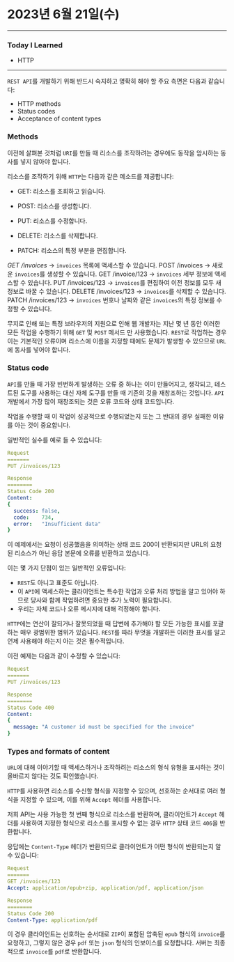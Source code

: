 # 2023년 6월 21일(수)

---

### Today I Learned 

- HTTP

---

`REST API`를 개발하기 위해 반드시 숙지하고 명확히 해야 할 주요 측면은 다음과 같습니다:

- HTTP methods
- Status codes
- Acceptance of content types

### Methods

이전에 살펴본 것처럼 `URI`를 만들 때 리소스를 조작하려는 경우에도 동작을 암시하는 동사를 넣지 않아야 합니다.

리소스를 조작하기 위해 `HTTP`는 다음과 같은 메소드를 제공합니다:

- GET: 리소스를 조회하고 읽습니다.

- POST: 리소스를 생성합니다.

- PUT: 리소스를 수정합니다.

- DELETE: 리소스를 삭제합니다.

- PATCH: 리소스의 특정 부분을 편집합니다.

  

*GET /invoices* → `invoices` 목록에 액세스할 수 있습니다.
POST /invoices → 새로운 `invoices`를 생성할 수 있습니다.
GET /invoice/123 → `invoices` 세부 정보에 액세스할 수 있습니다.
PUT /invoices/123 → `invoices`를 편집하여 이전 정보를 모두 새 정보로 바꿀 수 있습니다.
DELETE /invoices/123 → `invoices`를 삭제할 수 있습니다.
PATCH /invoices/123 → `invoices` 번호나 날짜와 같은 `invoices`의 특정 정보를 수정할 수 있습니다.

무지로 인해 또는 특정 브라우저의 지원으로 인해 웹 개발자는 지난 몇 년 동안 이러한 모든 작업을 수행하기 위해 `GET` 및 `POST` 메서드 만 사용했습니다. `REST`로 작업하는 경우 이는 기본적인 오류이며 리소스에 이름을 지정할 때에도 문제가 발생할 수 있으므로 `URL`에 동사를 넣어야 합니다.

### Status code

`API`를 만들 때 가장 빈번하게 발생하는 오류 중 하나는 이미 만들어지고, 생각되고, 테스트된 도구를 사용하는 대신 자체 도구를 만들 때 기존의 것을 재창조하는 것입니다. `API` 개발에서 가장 많이 재창조되는 것은 오류 코드와 상태 코드입니다.

작업을 수행할 때 이 작업이 성공적으로 수행되었는지 또는 그 반대의 경우 실패한 이유를 아는 것이 중요합니다.

일반적인 실수를 예로 들 수 있습니다:

```yaml
Request
=======
PUT /invoices/123

Response
========
Status Code 200
Content:
{
  success: false,
  code:    734,
  error:   "Insufficient data"
}
```

이 예제에서는 요청이 성공했음을 의미하는 상태 코드 200이 반환되지만 URL의 요청된 리소스가 아닌 응답 본문에 오류를 반환하고 있습니다.

이는 몇 가지 단점이 있는 일반적인 오류입니다:

- `REST`도 아니고 표준도 아닙니다.
- 이 `API`에 액세스하는 클라이언트는 특수한 작업과 오류 처리 방법을 알고 있어야 하므로 당사와 함께 작업하려면 중요한 추가 노력이 필요합니다.
- 우리는 자체 코드나 오류 메시지에 대해 걱정해야 합니다.

`HTTP`에는 연산이 잘되거나 잘못되었을 때 답변에 추가해야 할 모든 가능한 표시를 포괄하는 매우 광범위한 범위가 있습니다. `REST`를 따라 무엇을 개발하든 이러한 표시를 알고 언제 사용해야 하는지 아는 것은 필수적입니다.

이전 예제는 다음과 같이 수정할 수 있습니다:

```yaml
Request
=======
PUT /invoices/123

Response
========
Status Code 400
Content:
{
  message: "A customer id must be specified for the invoice"
}
```

### Types and formats of content

`URL`에 대해 이야기할 때 액세스하거나 조작하려는 리소스의 형식 유형을 표시하는 것이 올바르지 않다는 것도 확인했습니다.

`HTTP`를 사용하면 리소스를 수신할 형식을 지정할 수 있으며, 선호하는 순서대로 여러 형식을 지정할 수 있으며, 이를 위해 `Accept` 헤더를 사용합니다.

저희 API는 사용 가능한 첫 번째 형식으로 리소스를 반환하며, 클라이언트가 `Accept` 헤더를 사용하여 지정한 형식으로 리소스를 표시할 수 없는 경우 `HTTP` 상태 코드 `406`을 반환합니다.

응답에는 `Content-Type` 헤더가 반환되므로 클라이언트가 어떤 형식이 반환되는지 알 수 있습니다:

```yaml
Request
=======
GET /invoices/123
Accept: application/epub+zip, application/pdf, application/json

Response
========
Status Code 200
Content-Type: application/pdf
```

이 경우 클라이언트는 선호하는 순서대로 `ZIP`이 포함된 압축된 `epub` 형식의 `invoice`를 요청하고, 그렇지 않은 경우 `pdf` 또는 `json` 형식의 인보이스를 요청합니다. 서버는 최종적으로 `invoice`를 `pdf`로 반환합니다.
